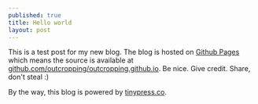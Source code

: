 ```yaml
---
published: true
title: Hello world
layout: post
---
```

This is a test post for my new blog. The blog is hosted on [Github Pages](http://pages.github.com/) which means the source is available at [github.com/outcropping/outcropping.github.io](http://github.com/outcropping/outcropping.github.io). Be nice. Give credit. Share, don't steal :)

By the way, this blog is powered by [tinypress.co](https://tinypress.co).